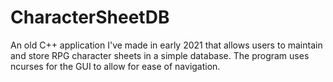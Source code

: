 # CharacterSheetDB
An old C++ application I've made in early 2021 that allows users to maintain and store RPG character sheets in a simple database. The program uses ncurses for the GUI to allow for ease of navigation.
